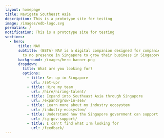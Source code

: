 ```yaml
---
layout: homepage
title: Navigate Southeast Asia
description: This is a prototype site for testing
image: /images/edb-logo.svg
permalink: /
notification: This is a prototype site for testing
sections:
  - hero:
      title: NAV
      subtitle: (BETA) NAV is a digital companion designed for companies with little
        to no presence in Singapore to grow their business in Singapore. ***
      background: /images/hero-banner.png
      dropdown:
        title: What are you looking for?
        options:
          - title: Set up in Singapore
            url: /set-up/
          - title: Hire my team
            url: /hire/hiring-talent/
          - title: Expand into Southeast Asia through Singapore
            url: /expand/grow-in-sea/
          - title: Learn more about my industry ecosystem
            url: /industry-ecosystem/
          - title: Understand how the Singapore government can support me
            url: /sg-gov-support/
          - title: I can't find what I'm looking for
            url: /feedback/
---
```

